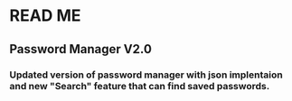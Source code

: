# READ ME

## Password Manager V2.0

### Updated version of password manager with json implentaion and new "Search" feature that can find saved passwords.
